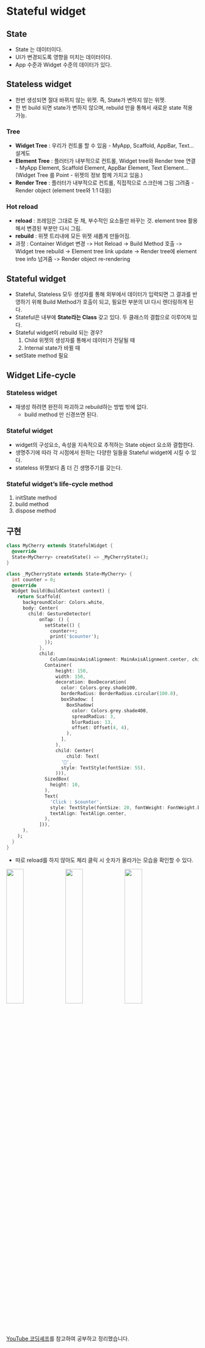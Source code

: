 # Stateful widget
## State
* State 는 데이터이다.
* UI가 변경되도록 영향을 미치는 데이터이다.
* App 수준과 Widget 수준의 데이터가 있다.
	
## Stateless widget
* 한번 생성되면 절대 바뀌지 않는 위젯. 즉, State가 변하지 않는 위젯.
* 한 번 build 되면 state가 변하지 않으며, rebuild 만을 통해서 새로운 state 적용 가능.

### Tree
* **Widget Tree** : 우리가 컨트롤 할 수 있음 - MyApp, Scaffold, AppBar, Text… 설계도
* **Element Tree** : 플러터가 내부적으로 컨트롤, Widget tree와 Render tree 연결 - MyApp Element, Scaffold Element, AppBar Element, Text Element… (Widget Tree 를 Point - 위젯의 정보 함께 가지고 있음.)
* **Render Tree** : 플러터가 내부적으로 컨트롤, 직접적으로 스크린에 그림 그려줌 - Render object  (element tree와 1:1 대응)

### Hot reload
* **reload** : 프레임은 그대로 둔 채, 부수적인 요소들만 바꾸는 것. element tree 활용해서 변경된 부분만 다시 그림.
* **rebuild** : 위젯 트리내에 모든 위젯 새롭게 만들어짐. 
* 과정 : Container Widget 변경 -> Hot Reload -> Build Method 호출 -> Widget tree rebuild -> Element tree link update -> Render tree에 element tree info 넘겨줌 -> Render object re-rendering

## Stateful widget
* Stateful, Stateless 모두 생성자를 통해 외부에서 데이터가 입력되면 그 결과를 반영하기 위해 Build Method가 호출이 되고, 필요한 부분의 UI 다시 렌더링하게 된다.
* Stateful은 내부에 **State라는 Class** 갖고 있다. 두 클래스의 결합으로 이루어져 있다.
* Stateful widget이 rebuild 되는 경우?
	1. Child 위젯의 생성자를 통해서 데이터가 전달될 때
	2. Internal state가 바뀔 때
* setState method 필요 

## Widget Life-cycle
### Stateless widget
* 재생성 하려면 완전히 파괴하고 rebuild하는 방법 밖에 없다.
	* build method 만 신경쓰면 된다.

### Stateful widget
* widget의 구성요소, 속성을 지속적으로 추적하는 State object 요소와 결합한다.
* 생명주기에 따라 각 시점에서 원하는 다양한 일들을 Stateful widget에 시킬 수 있다.
* stateless 위젯보다 좀 더 긴 생명주기를 갖는다.

### Stateful widget’s life-cycle method
1. initState method
2. build method
3. dispose method


## 구현
```dart
class MyCherry extends StatefulWidget {
  @override
  State<MyCherry> createState() => _MyCherryState();
}

class _MyCherryState extends State<MyCherry> {
  int counter = 0;
  @override
  Widget build(BuildContext context) {
    return Scaffold(
      backgroundColor: Colors.white,
      body: Center(
        child: GestureDetector(
            onTap: () {
              setState(() {
                counter++;
                print('$counter');
              });
            },
            child:
                Column(mainAxisAlignment: MainAxisAlignment.center, children: [
              Container(
                  height: 150,
                  width: 150,
                  decoration: BoxDecoration(
                    color: Colors.grey.shade100,
                    borderRadius: BorderRadius.circular(100.0),
                    boxShadow: [
                      BoxShadow(
                        color: Colors.grey.shade400,
                        spreadRadius: 3,
                        blurRadius: 13,
                        offset: Offset(4, 4),
                      ),
                    ],
                  ),
                  child: Center(
                      child: Text(
                    '🍒',
                    style: TextStyle(fontSize: 55),
                  ))),
              SizedBox(
                height: 10,
              ),
              Text(
                'Click : $counter',
                style: TextStyle(fontSize: 20, fontWeight: FontWeight.bold),
                textAlign: TextAlign.center,
              ),
            ])),
      ),
    );
  }
}
```


* 따로 reload를 하지 않아도 체리 클릭 시 숫자가 올라가는 모습을 확인할 수 있다.

<img  src="https://user-images.githubusercontent.com/64299475/134207594-caba5152-c7a7-4330-94e3-d635674be58c.png" width="30%" height="30%"> <img  src="https://user-images.githubusercontent.com/64299475/134207745-92b2e1a4-ed7d-4a77-8be5-80523b987a5e.png" width="30%" height="30%"> <img  src="https://user-images.githubusercontent.com/64299475/134207778-011856dd-0f17-4483-9b1c-ed1e48800dfb.png" width="30%" height="30%">

<br> 

[YouTube 코딩셰프](https://www.youtube.com/watch?v=StvbitxUKSo&list=PLQt_pzi-LLfoOpp3b-pnnLXgYpiFEftLB&index=1)를 참고하여 공부하고 정리했습니다.
